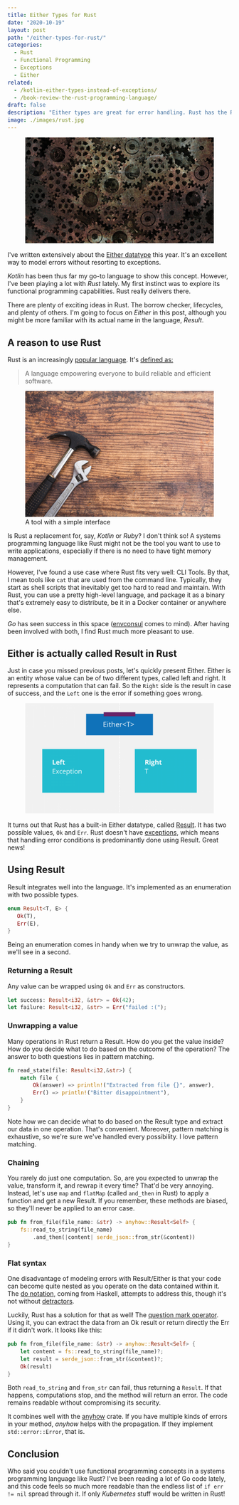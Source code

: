 ```yaml
---
title: Either Types for Rust
date: "2020-10-19"
layout: post
path: "/either-types-for-rust/"
categories:
  - Rust
  - Functional Programming
  - Exceptions
  - Either
related:
  - /kotlin-either-types-instead-of-exceptions/
  - /book-review-the-rust-programming-language/
draft: false
description: "Either types are great for error handling. Rust has the Result type. It's tightly integrated into the language, and simplifies robust code"
image: ./images/rust.jpg
---
```


<figure class="figure figure--left">
  <img src="./images/rust.jpg" alt="Rust" />
</figure>

I've written extensively about the [Either datatype](https://www.thoughtworks.com/insights/blog/either-data-type-alternative-throwing-exceptions) this year. It's an excellent way to model errors without resorting to exceptions.

_Kotlin_ has been thus far my go-to language to show this concept. However, I've been playing a lot with _Rust_ lately. My first instinct was to explore its functional programming capabilities. Rust really delivers there.

There are plenty of exciting ideas in Rust. The borrow checker, lifecycles, and plenty of others. I'm going to focus on _Either_ in this post, although you might be more familiar with its actual name in the language, _Result_.

## A reason to use Rust

Rust is an increasingly [popular language](https://stackoverflow.blog/2020/01/20/what-is-rust-and-why-is-it-so-popular/). It's [defined as:](https://www.rust-lang.org/)

> A language empowering everyone to build reliable and efficient software.

<figure class="figure figure--right">
  <img src="./images/tool.jpg" alt="Tool" />
  <figcaption class="figure__caption">
  A tool with a simple interface
  </figcaption>
</figure>

Is Rust a replacement for, say, _Kotlin_ or _Ruby_? I don't think so! A systems programming language like Rust might not be the tool you want to use to write applications, especially if there is no need to have tight memory management.

However, I've found a use case where Rust fits very well: CLI Tools. By that, I mean tools like `cat` that are used from the command line. Typically, they start as shell scripts that inevitably get too hard to read and maintain. With Rust, you can use a pretty high-level language, and package it as a binary that's extremely easy to distribute, be it in a Docker container or anywhere else.

_Go_ has seen success in this space ([envconsul](https://github.com/hashicorp/envconsul) comes to mind). After having been involved with both, I find Rust much more pleasant to use.

## Either is actually called Result in Rust

Just in case you missed previous posts, let's quickly present Either. Either is an entity whose value can be of two different types, called left and right. It represents a computation that can fail. So the `Right` side is the result in case of success, and the `Left` one is the error if something goes wrong.

<figure class="figure">
  <img src="./images/either.png" alt="Either" />
</figure>

It turns out that Rust has a built-in Either datatype, called [Result](https://doc.rust-lang.org/std/result/enum.Result.html). It has two possible values, `Ok` and `Err`. Rust doesn't have [exceptions](https://doc.rust-lang.org/book/ch09-00-error-handling.html), which means that handling error conditions is predominantly done using Result. Great news!

## Using Result

Result integrates well into the language. It's implemented as an enumeration with two possible types.

<!-- result-base -->
```rust
enum Result<T, E> {
   Ok(T),
   Err(E),
}
```

Being an enumeration comes in handy when we try to unwrap the value, as we'll see in a second.

### Returning a Result

Any value can be wrapped using `Ok` and `Err` as constructors.

<!-- result-create -->
```rust
let success: Result<i32, &str> = Ok(42);
let failure: Result<i32, &str> = Err("failed :(");
```

### Unwrapping a value

Many operations in Rust return a Result. How do you get the value inside? How do you decide what to do based on the outcome of the operation? The answer to both questions lies in pattern matching.

<!-- result-unwrap -->
```rust
fn read_state(file: Result<i32,&str>) {
    match file {
        Ok(answer) => println!("Extracted from file {}", answer),
        Err() => println!("Bitter disappointment"),
    }
}
```

Note how we can decide what to do based on the Result type and extract our data in one operation. That's convenient. Moreover, pattern matching is exhaustive, so we're sure we've handled every possibility. I love pattern matching.

### Chaining

You rarely do just one computation. So, are you expected to unwrap the value, transform it, and rewrap it every time? That'd be very annoying. Instead, let's use `map` and `flatMap` (called `and_then` in Rust) to apply a function and get a new Result. If you remember, these methods are biased, so they'll never be applied to an error case.

<!-- result-chaining -->
```rust
pub fn from_file(file_name: &str) -> anyhow::Result<Self> {
    fs::read_to_string(file_name)
        .and_then(|content| serde_json::from_str(&content))
}
```

### Flat syntax

One disadvantage of modeling errors with Result/Either is that your code can become quite nested as you operate on the data contained within it. The [do notation](https://en.wikibooks.org/wiki/Haskell/do_notation), coming from Haskell, attempts to address this, though it's not without [detractors](https://wiki.haskell.org/Do_notation_considered_harmful).

Luckily, Rust has a solution for that as well! The [question mark operator](https://doc.rust-lang.org/edition-guide/rust-2018/error-handling-and-panics/the-question-mark-operator-for-easier-error-handling.html). Using it, you can extract the data from an Ok result or return directly the Err if it didn't work. It looks like this:

<!-- result-flat-syntax -->
```rust
pub fn from_file(file_name: &str) -> anyhow::Result<Self> {
    let content = fs::read_to_string(file_name)?;
    let result = serde_json::from_str(&content)?;
    Ok(result)
}
```

Both `read_to_string` and `from_str` can fail, thus returning a `Result`. If that happens, computations stop, and the method will return an error. The code remains readable without compromising its security.

It combines well with the [anyhow](https://docs.rs/anyhow/1.0.33/anyhow/) crate. If you have multiple kinds of errors in your method, _anyhow_ helps with the propagation. If they implement `std::error::Error`, that is.

## Conclusion

Who said you couldn't use functional programming concepts in a systems programming language like Rust? I've been reading a lot of Go code lately, and this code feels so much more readable than the endless list of `if err != nil` spread through it. If only _Kubernetes_ stuff would be written in Rust!
